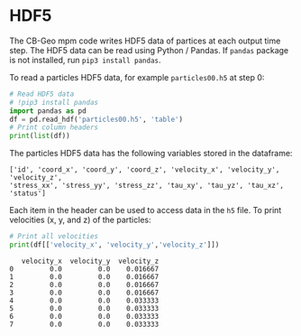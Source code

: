 # HDF5

The CB-Geo mpm code writes HDF5 data of partices at each output time step. The HDF5 data can be read using Python / Pandas. If `pandas` package is not installed, run `pip3 install pandas`. 

To read a particles HDF5 data, for example `particles00.h5` at step 0:

```python
# Read HDF5 data
# !pip3 install pandas
import pandas as pd
df = pd.read_hdf('particles00.h5', 'table')
# Print column headers
print(list(df))
```

The particles HDF5 data has the following variables stored in the dataframe:

```
['id', 'coord_x', 'coord_y', 'coord_z', 'velocity_x', 'velocity_y', 'velocity_z', 
'stress_xx', 'stress_yy', 'stress_zz', 'tau_xy', 'tau_yz', 'tau_xz', 'status']
```

Each item in the header can be used to access data in the `h5` file. To print velocities (x, y, and z) of the particles:

```python
# Print all velocities
print(df[['velocity_x', 'velocity_y','velocity_z']])
```

```
   velocity_x  velocity_y  velocity_z
0         0.0         0.0    0.016667
1         0.0         0.0    0.016667
2         0.0         0.0    0.016667
3         0.0         0.0    0.016667
4         0.0         0.0    0.033333
5         0.0         0.0    0.033333
6         0.0         0.0    0.033333
7         0.0         0.0    0.033333
```
